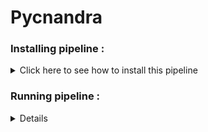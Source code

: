 # Pycnandra



### Installing pipeline :


<details>
  <summary>Click here to see how to install this pipeline</summary>

First, open your terminal. Then, run these two command lines :

    pwd
    /scratch_vol1/fungi

    cd -place_in_your_local_computer
    git clone https://github.com/PLStenger/Pycnandra.git

</details> 



### Running pipeline :

<details>
  
    time nohup bash 00_quality_check_by_FastQC.sh &> 00_quality_check_by_FastQC.out
    >real	15m57,102s
    >user	25m7,809s
    >sys	1m18,931s
  
</details> 

